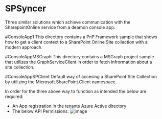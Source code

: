 # SPSyncer
Three similar solutions which achieve communication with the SharepointOnline service from a deamon console app.


#ConsoleApp1
This directory contains a PnP.Framework sample that shows how to get a client context to a SharePoint Online Site collection with a modern approach.

#ConsoleAppMSGraph
This directory contains a MSGraph project sample that utilizes the GraphServiceClient in order to fetch infrormation about a site collection.

#ConsoleAppSPClient
Default way of accesing a SharePoint Site Collection by utilizing the Microsoft.SharePoint.Client namespace.

In order for the three above way to function as intended the below are required:
- An App registration in the tenants Azure Active directory
- The below API Permissions: 
  ![image](https://user-images.githubusercontent.com/17068157/199127969-666cefb5-d605-4a7e-a6cb-b728827b69b7.png)
